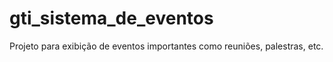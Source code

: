 # gti_sistema_de_eventos
Projeto para exibição de eventos importantes como reuniões, palestras, etc.
